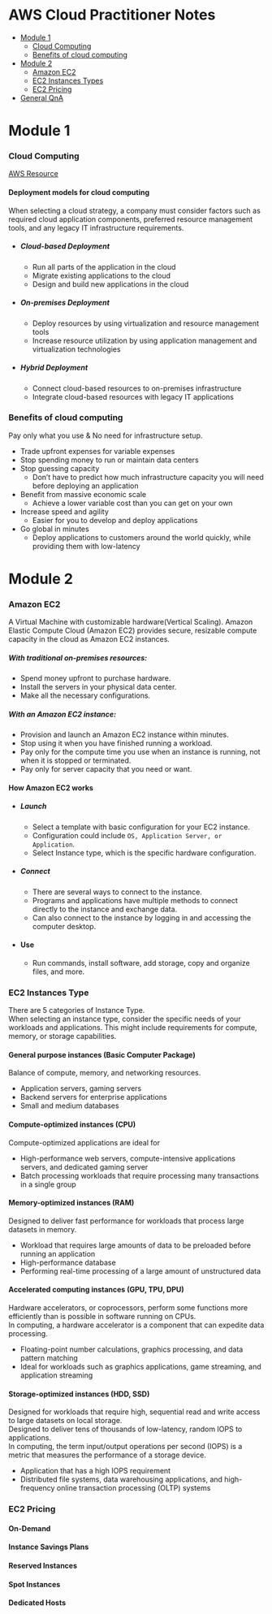 # AWS Cloud Practitioner Notes

-   [Module 1](#module-1)
    -   [Cloud Computing](#cloud-computing)
    -   [Benefits of cloud computing](#benefits-of-cloud-computing)
-   [Module 2](#module-2)
    -   [Amazon EC2](#amazon-ec2)
    -   [EC2 Instances Types](#ec2-instances-type)
    -   [EC2 Pricing](#ec2-pricing)
-   [General QnA](#general-qna)

# Module 1

### Cloud Computing

[AWS Resource](https://explore.skillbuilder.aws/learn/course/134/play/93606/aws-cloud-practitioner-essentials)

#### Deployment models for cloud computing

When selecting a cloud strategy, a company must consider factors such as required cloud application components, preferred resource management tools, and any legacy IT infrastructure requirements.

-   ##### Cloud-based Deployment
    -   Run all parts of the application in the cloud
    -   Migrate existing applications to the cloud
    -   Design and build new applications in the cloud
-   ##### On-premises Deployment
    -   Deploy resources by using virtualization and resource management tools
    -   Increase resource utilization by using application management and virtualization technologies
-   ##### Hybrid Deployment
    -   Connect cloud-based resources to on-premises infrastructure
    -   Integrate cloud-based resources with legacy IT applications

### Benefits of cloud computing

Pay only what you use & No need for infrastructure setup.

-   Trade upfront expenses for variable expenses
-   Stop spending money to run or maintain data centers
-   Stop guessing capacity
    -   Don’t have to predict how much infrastructure capacity you will need before deploying an application
-   Benefit from massive economic scale
    -   Achieve a lower variable cost than you can get on your own
-   Increase speed and agility
    -   Easier for you to develop and deploy applications
-   Go global in minutes
    -   Deploy applications to customers around the world quickly, while providing them with low-latency

# Module 2

### Amazon EC2

A Virtual Machine with customizable hardware(Vertical Scaling).
Amazon Elastic Compute Cloud (Amazon EC2) provides secure, resizable compute capacity in the cloud as Amazon EC2 instances.

##### With traditional on-premises resources:

-   Spend money upfront to purchase hardware.
-   Install the servers in your physical data center.
-   Make all the necessary configurations.

##### With an Amazon EC2 instance:

-   Provision and launch an Amazon EC2 instance within minutes.
-   Stop using it when you have finished running a workload.
-   Pay only for the compute time you use when an instance is running, not when it is stopped or terminated.
-   Pay only for server capacity that you need or want.

#### How Amazon EC2 works

-   ##### Launch
    -   Select a template with basic configuration for your EC2 instance.
    -   Configuration could include `OS, Application Server, or Application`.
    -   Select Instance type, which is the specific hardware configuration.
-   ##### Connect
    -   There are several ways to connect to the instance.
    -   Programs and applications have multiple methods to connect directly to the instance and exchange data.
    -   Can also connect to the instance by logging in and accessing the computer desktop.
-   #### Use
    -   Run commands, install software, add storage, copy and organize files, and more.

### EC2 Instances Type

There are 5 categories of Instance Type.  
When selecting an instance type, consider the specific needs of your workloads and applications. This might include requirements for compute, memory, or storage capabilities.

#### General purpose instances (Basic Computer Package)

Balance of compute, memory, and networking resources.

-   Application servers, gaming servers
-   Backend servers for enterprise applications
-   Small and medium databases

#### Compute-optimized instances (CPU)

Compute-optimized applications are ideal for

-   High-performance web servers, compute-intensive applications servers, and dedicated gaming server
-   Batch processing workloads that require processing many transactions in a single group

#### Memory-optimized instances (RAM)

Designed to deliver fast performance for workloads that process large datasets in memory.

-   Workload that requires large amounts of data to be preloaded before running an application
-   High-performance database
-   Performing real-time processing of a large amount of unstructured data

#### Accelerated computing instances (GPU, TPU, DPU)

Hardware accelerators, or coprocessors, perform some functions more efficiently than is possible in software running on CPUs.  
In computing, a hardware accelerator is a component that can expedite data processing.

-   Floating-point number calculations, graphics processing, and data pattern matching
-   Ideal for workloads such as graphics applications, game streaming, and application streaming

#### Storage-optimized instances (HDD, SSD)

Designed for workloads that require high, sequential read and write access to large datasets on local storage.  
Designed to deliver tens of thousands of low-latency, random IOPS to applications.  
In computing, the term input/output operations per second (IOPS) is a metric that measures the performance of a storage device.

-   Application that has a high IOPS requirement
-   Distributed file systems, data warehousing applications, and high-frequency online transaction processing (OLTP) systems

### EC2 Pricing

#### On-Demand

#### Instance Savings Plans

#### Reserved Instances

#### Spot Instances

#### Dedicated Hosts

